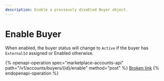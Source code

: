 ```yaml
---
description: Enable a previously disabled Buyer object.
---
```


# Enable Buyer

When enabled, the buyer status will change to `Active` if the buyer has `ExternalId` assigned or Enabled otherwise.

{% openapi-operation spec="marketplace-accounts-api" path="/v1/accounts/buyers/{id}/enable" method="post" %}
[Broken link](broken-reference)
{% endopenapi-operation %}

